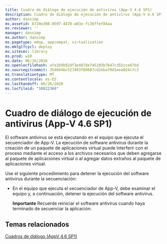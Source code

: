 ```yaml
---
title: Cuadro de diálogo de ejecución de antivirus (App-V 4.6 SP1)
description: Cuadro de diálogo de ejecución de antivirus (App-V 4.6 SP1)
author: dansimp
ms.assetid: b720e308-8597-4470-a03e-fc36ffef84aa
ms.reviewer: ''
manager: dansimp
ms.author: dansimp
ms.pagetype: mdop, appcompat, virtualization
ms.mktglfcycl: deploy
ms.sitesec: library
ms.prod: w10
ms.date: 06/16/2016
ms.openlocfilehash: afe1b9b92df3e487de745103b7647c355cce67bd
ms.sourcegitcommit: 354664bc527d93f80687cd2eba70d1eea024c7c3
ms.translationtype: MT
ms.contentlocale: es-ES
ms.lasthandoff: 06/26/2020
ms.locfileid: "10822360"
---
```

# Cuadro de diálogo de ejecución de antivirus (App-V 4.6 SP1)


El software antivirus se está ejecutando en el equipo que ejecuta el secuenciador de App-V. La ejecución de software antivirus durante la creación de un paquete de aplicaciones virtual puede interferir con el proceso mediante el acceso a los archivos necesarios que deben agregarse al paquete de aplicaciones virtual o al agregar datos extraños al paquete de aplicaciones virtual.

Use el siguiente procedimiento para detener la ejecución del software antivirus durante la secuenciación:

-   En el equipo que ejecuta el secuenciador de App-V, debe examinar el equipo y, a continuación, detener la ejecución del software antivirus.

    **Importante**  Recuerde reiniciar el software antivirus cuando haya terminado de secuenciar la aplicación.

     

## Temas relacionados


[Cuadros de diálogo (AppV 4.6 SP1)](dialog-boxes--appv-46-sp1-.md)

 

 





